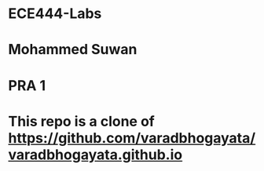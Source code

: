 # ECE444-Labs
# Mohammed Suwan
# PRA 1
# This repo is a clone of https://github.com/varadbhogayata/varadbhogayata.github.io 
